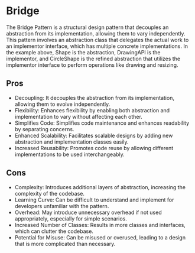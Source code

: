 # Bridge

The Bridge Pattern is a structural design pattern that decouples an abstraction from its implementation, allowing them
to vary independently. This pattern involves an abstraction class that delegates the actual work to an implementor
interface, which has multiple concrete implementations. In the example above, Shape is the abstraction, DrawingAPI is
the implementor, and CircleShape is the refined abstraction that utilizes the implementor interface to perform
operations like drawing and resizing.

## Pros

- Decoupling: It decouples the abstraction from its implementation, allowing them to evolve independently.
- Flexibility: Enhances flexibility by enabling both abstraction and implementation to vary without affecting each
  other.
- Simplifies Code: Simplifies code maintenance and enhances readability by separating concerns.
- Enhanced Scalability: Facilitates scalable designs by adding new abstraction and implementation classes easily.
- Increased Reusability: Promotes code reuse by allowing different implementations to be used interchangeably.

## Cons

- Complexity: Introduces additional layers of abstraction, increasing the complexity of the codebase.
- Learning Curve: Can be difficult to understand and implement for developers unfamiliar with the pattern.
- Overhead: May introduce unnecessary overhead if not used appropriately, especially for simple scenarios.
- Increased Number of Classes: Results in more classes and interfaces, which can clutter the codebase.
- Potential for Misuse: Can be misused or overused, leading to a design that is more complicated than necessary.
